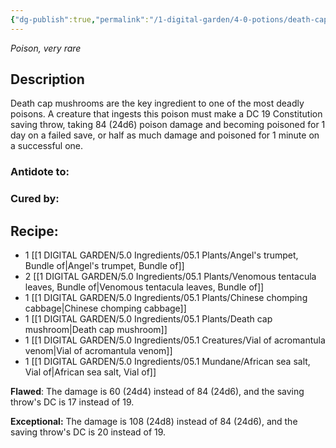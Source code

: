 ```yaml
---
{"dg-publish":true,"permalink":"/1-digital-garden/4-0-potions/death-cap-draught/","tags":["#potion","extracurricular"]}
---
```


*Poison, very rare* 

## Description

Death cap mushrooms are the key ingredient to one of the most deadly poisons. A creature that ingests this poison must make a DC 19 Constitution saving throw, taking 84 (24d6) poison damage and becoming poisoned for 1 day on a failed save, or half as much damage and poisoned for 1 minute on a successful one.

### Antidote to: 


### Cured by:


## Recipe:

- 1 [[1 DIGITAL GARDEN/5.0 Ingredients/05.1 Plants/Angel's trumpet, Bundle of\|Angel's trumpet, Bundle of]]
- 2 [[1 DIGITAL GARDEN/5.0 Ingredients/05.1 Plants/Venomous tentacula leaves, Bundle of\|Venomous tentacula leaves, Bundle of]]
- 1 [[1 DIGITAL GARDEN/5.0 Ingredients/05.1 Plants/Chinese chomping cabbage\|Chinese chomping cabbage]]
- 1 [[1 DIGITAL GARDEN/5.0 Ingredients/05.1 Plants/Death cap mushroom\|Death cap mushroom]]
- 1 [[1 DIGITAL GARDEN/5.0 Ingredients/05.1 Creatures/Vial of acromantula venom\|Vial of acromantula venom]]
- 1 [[1 DIGITAL GARDEN/5.0 Ingredients/05.1 Mundane/African sea salt, Vial of\|African sea salt, Vial of]]

**Flawed**:
The damage is 60 (24d4) instead of 84 (24d6), and the saving throw's DC is 17 instead of 19.

**Exceptional:** 
The damage is 108 (24d8) instead of 84 (24d6), and the saving throw's DC is 20 instead of 19.